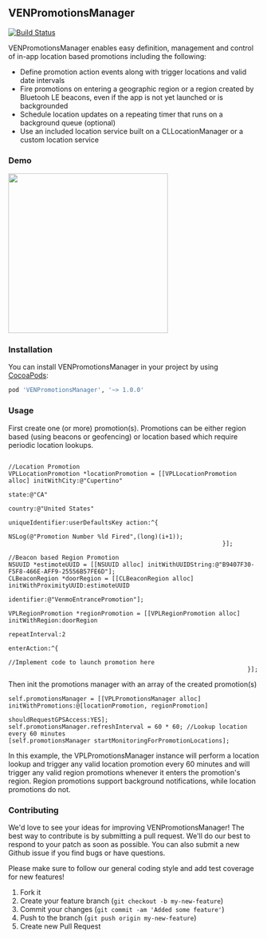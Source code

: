 ## VENPromotionsManager
[![Build Status](https://travis-ci.org/venmo/VENPromotionsManager.svg?branch=master)](https://travis-ci.org/venmo/VENSeparatorView)

VENPromotionsManager enables easy definition, management and control of in-app location based promotions including the following:
- Define promotion action events along with trigger locations and valid date intervals
- Fire promotions on entering a geographic region or a region created by Bluetooh LE beacons, even if the app is not yet launched or is backgrounded
- Schedule location updates on a repeating timer that runs on a background queue (optional)
- Use an included location service built on a CLLocationManager or a custom location service

### Demo
<img src="example.gif" width="320">


### Installation

You can install VENPromotionsManager in your project by using [CocoaPods](https://github.com/cocoapods/cocoapods):

```Ruby
pod 'VENPromotionsManager', '~> 1.0.0'
```
### Usage

First create one (or more) promotion(s). Promotions can be either region based (using beacons or geofencing) or location based which require periodic location lookups.
```objc

//Location Promotion
VPLLocationPromotion *locationPromotion = [[VPLLocationPromotion alloc] initWithCity:@"Cupertino"
                                                                       state:@"CA"
                                                                     country:@"United States"
                                                            uniqueIdentifier:userDefaultsKey action:^{
                                                                NSLog(@"Promotion Number %ld Fired",(long)(i+1));
                                                            }];

//Beacon based Region Promotion
NSUUID *estimoteUUID = [[NSUUID alloc] initWithUUIDString:@"B9407F30-F5F8-466E-AFF9-25556B57FE6D"];
CLBeaconRegion *doorRegion = [[CLBeaconRegion alloc] initWithProximityUUID:estimoteUUID
                                                                    identifier:@"VenmoEntrancePromotion"];

VPLRegionPromotion *regionPromotion = [[VPLRegionPromotion alloc] initWithRegion:doorRegion
                                                                  repeatInterval:2
                                                                    enterAction:^{
                                                                      //Implement code to launch promotion here
                                                                   }];
 ```
 
Then init the promotions manager with an array of the created promotion(s)
```objc
self.promotionsManager = [[VPLPromotionsManager alloc] initWithPromotions:@[locationPromotion, regionPromotion]
                                                   shouldRequestGPSAccess:YES];
self.promotionsManager.refreshInterval = 60 * 60; //Lookup location every 60 minutes
[self.promotionsManager startMonitoringForPromotionLocations];
 ```

In this example, the VPLPromotionsManager instance will perform a location lookup and trigger any valid location promotion every 60 minutes and will trigger any valid region promotions whenever it enters the promotion's region. Region promotions support background notifications, while location promotions do not.

### Contributing

We'd love to see your ideas for improving VENPromotionsManager! The best way to contribute is by submitting a pull request. We'll do our best to respond to your patch as soon as possible. You can also submit a new Github issue if you find bugs or have questions. 

Please make sure to follow our general coding style and add test coverage for new features!

1. Fork it
2. Create your feature branch (`git checkout -b my-new-feature`)
3. Commit your changes (`git commit -am 'Added some feature'`)
4. Push to the branch (`git push origin my-new-feature`)
5. Create new Pull Request
